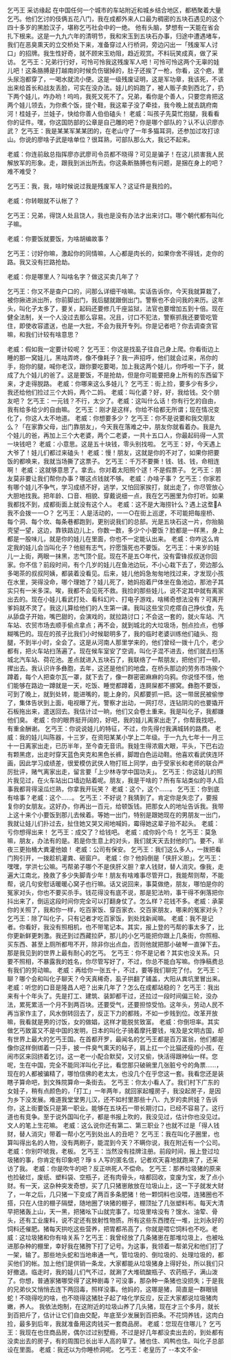 ﻿乞丐王 
采访缘起 
在中国任何一个城市的车站附近和城乡结合地区，都栖聚着大量乞丐。他们乞讨的伎俩五花八门，我在成都外来人口最为稠密的五块石遇见的这个四十多岁的黑脸汉子，堪称乞丐社会中的一绝。 
他有头脑，梦想有一天能在省会扎下根来。这是一九九六年的清明节，我和宋玉到五块石办事，归途中遭遇堵车，我们在恶臭熏天的立交桥处下来，准备穿过人行桥洞，旁边闪出一「残废军人讨口」的招牌。我生性好奇，就不顾宋玉劝阻，趋近观赏。不料玩笑成真，做了采访。 
乞丐王：兄弟行行好，可怜可怜我这残废军人吧！可怜可怜这两个无辜的娃儿吧！这条胳膊是打越南的时候负伤锯掉的，肚子还挨了一枪，你看，这个疤，里头尿泡都穿了，一喝水就流小便。这是一级残废证明，这是军功章，我该死，不该出来给首长和战友丢脸，可实在没办法。娃儿的妈跑了，被人贩子卖到西北了，扔下两个娃儿，咋办哟！呜呜，我死又死不了。兄弟，看你是个善人，只要您肯把这两个娃儿领去，为你煮个饭，提个鞋，我这辈子没了牵挂，我今晚上就去跳府南河！桂娃子，兰娃子，快给你善人伯伯磕头！
老威：叫孩子先莫忙抱腿，我看看你的证件。嘿，你这国防部的公章是自己雕的吧？你是哪个部队的？认不认识廖亦武？
乞丐王：我是某某军某某团的，在老山守了一年多猫耳洞，还参加过攻打谅山。你说的廖啥子武是啥单位？很耳熟，可部队那么大，我记不起来。

老威：你连前敌总指挥廖亦武廖司令员都不晓得？可见是骗子！在这儿损害我人民解放军的形象。走，跟我到派出所去。你这条断胳膊也有问题，是捆在身上的吧？难不难受？

乞丐王：我，我，啥时候说过我是残废军人？这证件是我捡的。

老威：你转眼就不认帐了？

乞丐王：兄弟，得饶人处且饶人，我也是没有办法才出来讨口。哪个朝代都有叫化子嘛。

老威：你要饭就要饭，为啥胡编故事？

乞丐王：讨好你嘛，激起你的同情嘛，人心都是肉长的，如果你舍不得钱，走你的路。我又没有拦路抢劫。

老威：你是哪里人？叫啥名字？做这买卖几年了？

乞丐王：你又不是查户口的，问那么详细干啥嘛。实话告诉你，今天我就算栽了，被你揪进派出所，你前脚出门，我后腿就跟倒出门。警察也不会问我的来历。这年头，叫化子太多了，要关，起码还要修几千座监狱，法官也要增加五到十倍。现在健全法制，关一个人没过去那么容易。况且，讨口不犯法，警察抓我还要管吃管住，即使收容遣送，也是一大批，不会为我开专列。你是记者吧？你去调查贪官嘛，和我们计较有啥意思？

老威：假如我一定要计较呢？ 
乞丐王：你这是找虱子往自己身上爬。你看街边上睡的那一窝娃儿，黑咕弄咚，像不像耗子？我一声招呼，他们就会过来，吊你的手，抱你的腿，喊你老汉，跟你要吃要喝，加上我这两个娃儿，你呼啦一下子，就成了九个娃儿的爸了。这是要饭，不是抢劫，但是你可能要把身上所有的东西留下来，才走得脱路。 
老威：你哪来这么多娃儿？ 
乞丐王：街上捡，要多少有多少，我还给他们捡过三个大妈，两个二妈。 
老威：叫化婆？好，好，我给钱。交个朋友吧？ 
乞丐王：一元钱？不行，太少了。老威：这叫什么话！你有行乞的自由，我有给多给少的自由嘛。 
乞丐王：刚才是这样，你给不给都无所谓；现在情况变化了，你这人太不地道。 
老威：你想要多少？ 
乞丐王：你不是说要和我交朋友么？「在家靠父母，出门靠朋友」，今天我在落难之中，朋友你就看着办。我是九个娃儿的爸，再加上三个大老婆，两个二老婆，一共十五口人，你最起码得一人赏一块钱吧？ 
老威：小意思。这是五十块钱，零头别找啦。 
乞丐王：好，今天遇上大爷了！娃儿们都过来磕头！ 
老威：慢！朋友，这就是你的不对了，如果你把要饭的都唤来，我就当场撕了这票子。 
乞丐王：千万不要撕！钱、钱、钱，命相连啊！ 
老威：这就够意思了。拿去。你对着太阳照个逑！不是假票子。 
乞丐王：朋友莫非要让我们帮你办事？哪这点钱就不够。 
老威：办啥子事？ 
乞丐王：你家若有哪个娃儿不争气，学习成绩不好，逃学，又怕回家挨打，就出走了，你尽管放心大胆地找我。把年龄、口音、相貌、穿戴说细一点，我在乞丐圈里为你打听。如果我都找不到，成都街面上就没有这个人。 
老威：这不是大海捞针么？遇上这堥A 我不会拨一一○？ 
乞丐王：人是活动的，一一○在街上巡逻，不可能把每座桥、每个洞、每个坎、每条巷都跑到，更别说我们的总部。光是五块石这一片，你抬脑壳望一望，这边，靠铁路边儿上，你数一数，多少个小要饭？脸都是一样黑，身上都是一股味儿，就是你的娃儿在里面，你也不一定能认出来。 
老威：你咋这么肯定我的娃儿会当叫化子？他挺有志气，拧愿饿死也不要饭。 
乞丐王：十来岁的娃儿一上街，两眼一抹黑，志气顶个屁。现在不是五○年代，没有雷锋叔叔送你回家。你不信？前段时间，有个几岁的娃儿在鱼池边玩，不小心栽下去了，旁边那么多喝茶的叔叔阿姨，都装着没看见。后来，娃儿他妈急匆匆地找过来，才发现小孩在水里，哭得没命，哪个理她了？娃儿死了，她妈抱着尸体坐在鱼池边，那池子其实只有一米多深。唉，我都不会见死不救。我捡的那些娃儿，说不定其中就有离家出去的。现在小娃儿看武打处、看科幻片、打电子游戏，啥稀奇想法没有？可离开爹妈就不灵了。我这儿算给他们的人生第一课。我叫这些宝贝疙瘩自己挣伙食，先从舔盘子开始，嘴巴甜的，会演戏的，就拉路讨口；不会这一套的，就火车站、汽车站、农贸市场去顺手偷点拿点；再不会，就到城北的大垃圾场，刨点捡点，也够糊嘴巴的。现在的孩子比我们小时候聪明多了，我的临时老婆训练他们磕头、抱腿，不到半小时，全会了。这是从河南人那里学来的，他们曾经一拨十几个，老少都有，把火车站扫荡遍了。现在候车室安了空调，叫化子混不进去，他们就去扫荡城北汽车站、荷花池。差点就进入五块石了，我联络了一帮朋友，把他们打一顿，撵出去。我认识许多彝胞，去年，这还是他们的地盘，在桥头那边的劳务市场挨个蹲着，每个人把查尔瓦一罩，就下去了，像一群密密麻麻的乌鸦。你说怪不怪，他们能够在路边一蹲就是一天，吃饭、睡觉都蹲着，连屙屎都不挪窝。彝胞不要饭，可到了晚上，就到处转，能进嘴的，能上身的，风都要抓一把。这一带居民被偷惨了，集体告状到上面，电视曝了光，警察才出动，一网打尽，连钻阴沟的也要撬开石板拖出来，遣送回去。我估计过一晌，他们又会卷土重来。我是叫化子，我都嫌他们臭。 
老威：你的眼界挺开阔的，好吧，我的娃儿离家出走了，你帮我找吧，有重金酬谢。 
乞丐王：你说说娃儿的特征，不过，你先得付我满城转的路费。 
老威：我的娃儿叫陈器，十三岁，在资阳某某小学上二年级。于一九九七年十一月三十一日离家出走，已历半年，至今杳无音讯。我娃生得浓眉大眼，平头，下巴右边有颗黑痣，出走时穿天蓝色夹克和黑色长裤，脚蹬白色运动鞋。他喜欢看武侠连环画，因此学习成绩差，很爱模仿武侠人物打班上同学，由于受家长和老师的联合严厉批评，赌气离家出走，留言要「上少林寺学中国功夫」。 
乞丐王：你这娃儿的照片我见过，在火车站出口墙边贴着呢。朋友，我是干啥的？所有车站类似的寻人启事我都背得滚瓜烂熟，你拿我开玩笑？ 
老威：这个，这个……。 
乞丐王：你到底有啥事？老威：这个……。 
乞丐王：不好说？我猜到了。肯定你是失恋了，要报复你的女朋友。这好办，你再出一百元，给顿饭钱。把那女人的地址告诉我。我带上这十来个小要饭到那儿去候着。等她一出门，特别是跟她现在的男朋友一出门，我就让娃儿们扑过去，扯住她又哭又闹地喊妈，霉得她这辈子抬不起头。 
老威：亏你想得出来！ 
乞丐王：成交了？给钱吧。 
老威：成你妈个鸟！ 
乞丐王：莫急嘛，朋友，办法有的是。若是你生意上的对头，我们就天天去封他的门。要不，半夜三更抬桶大粪灌他娘！ 
老威：公司有保安。 
乞丐王：我们这么多人，一拨把看门狗引开，一拨趁机灌粪、砸窗户。 
老威：你？他妈倒是「侠肝义胆」。乞丐王：嘿嘿，学洪七公嘛。丐帮弟子哪个不是侠肝义胆？拿人钱财，替人消灾。像我，走遍大江南北，挽救了多少失脚青少年！朋友有啥难事尽管开口，我能帮则帮，不能帮，说几句安慰话暖暖心窝子也行嘛。话又说回来，事莫做绝，朋友，哪怕是你的冤家对头，你也不要买杀手。钱花得没有底不说，那是犯法哟，事干得不俐落把你抖出来了，倒运这段时间你完全可以打翻身仗了。怎么样？花钱不多。老威：承蒙你的关照了，我和你一样，吃百家饭、穿百家衣、交百家朋友，哪来的冤家对头？乞丐王：除了叫化子，只有记者才吃百家饭，到处找新闻嘛。 
老威：我不是记者。你看好，我没有照相机，也不带笔记本。其实，报上登的丐帮的事太多了，比你更新鲜更刺激。我还到过西藏拉萨，那儿的小乞丐能把你跟上几条街，你照相、买东西、甚至上厕所都甩不开，除非你出点血，否则他就把那小破琴一直弹下去。那是我见到的世界上最有耐心的乞丐。 
乞丐王：你不是记者？其实也没关系。只要不照相，不暴露我的姓名，你尽管写好了，不过，你总不能白写嘛。你挣稿费总有我们的劳动嘛。 
老威：再给你一张五十，不过，要等我们聊完了付。 
乞丐王：聊？哪个会和叫化子聊天？今天真稀奇，虱子拱翻了铺盖，大阳从粪坑里冒出来。 
老威：听您的口音是隆昌人吧？出来几年了？怎么在成都站稳的？ 
乞丐王：我出来有十个年头了。先是打工、建筑、装卸都干过，还拉过一段时间偏三轮，没办法，累死累活一个月不到两百块。还要受气，还要担惊受怕。这年头，劳动人民不再当家作主了，风水倒转回去了，反正下力的都贱，不如一步贱到位。改革开放嘛，我看就是男的讨饭，女的做娼，这样才能脱贫致富。 
老威：你倒坦率。其实做乞丐致富又不是中国的发明，日本的叫化子骑着摩托要钱，埃及是文明古国，却有世界上最大的乞丐王国。在首都开罗，最闻名的乞丐王都是百万富翁，他们都是像你这样倒绑着一只手，披一件臭气熏天的毡子，肩上扛一个比猫还瘦的小孩，在闹市区来回挤着乞讨。这一老一小配合默契，又讨又偷，快活得跟神仙一样。您呢，生在中国，完全不能同洋叫化子比，看您那只破碗里几张脏兮兮的角票……，现在的人都被骗精了，哪怕信佛的老太太，也没几个在乎您这一套。我看您还是装瞎子算命吧，到文殊院算命一条街去。 
乞丐王：你太小看人了。我们村下广东的女娃子，稍有点颜色的，「打工」一年两年，就回家起幢房子，我没起房子，是因为乡下没发展。难道我堂堂男儿汉，还不如村里那些十八、九岁的卖屄娃？告诉你，这上街要饭只是第一职业。能够在五块石一带长期讨口，已经不容易了。这行道也有竞争。至于说外国叫化子，都是书报上吹的，我没见过，估计你也没见过。文人的笔上生花嘛。 
老威：这么说你还有第二、第三职业？也就不过是「得人钱财，替人消灾」带着一帮小乞丐到处出人的丑吧？ 
乞丐王：我在叫化子圈里，也算叫得出名的人物，没有两刷子，能混到今天？不瞒你说，我在附近有一个公司。 
老威：你别吓唬我，老板。 
乞丐王：当然没有挂牌注册。前段时间，报上登过垃圾猪的事，你肯定有印象吧？琤 s 人写的匿名信，记者欢天喜地就跑来了，还采访了我。 
老威：你是吹牛的吧？反正哄死人不偿命。 
乞丐王：那养垃圾猪的原来也捡破烂，废纸、塑料袋、空瓶子，还有肉骨头，啥都回收，变废为宝，发了点小财。有一天，这杂种突发奇想，买了几只猪崽敞放在垃圾山上，这一下子就发大财了，一年之后，几只猪一下变成了两百多条肥猪！他一颗饲料也没喂，连猪圈也不搭，只在人住的棚子隔壁，随地圈了块猪的棚子，棚顶扯了几张塑料布。每天大清早把猪轰上山，天一黑，把猪吆下山就完事了。垃圾里啥没有？馊水、油荤、骨头，还有工业废料，说不定还有放射性物质。所有这些东西搅在一堆，比刘永好的饲料还催肥。猪每天拱吃这些营养，把胃都吊高了，你就是喂它饲料也不吃。老威：这垃圾猪和你有啥关系？乞丐王：我曾经放了几条猪崽在那堆垃圾上，也被吆进那杂种的棚里，幸好我在猪胯下打了记号。为这事，我领着一帮弟兄和他们打了一架，输了。那些地头蛇和当地串通一气，管垃圾的、倒垃圾的、处理垃圾的，都买他们的帐。加上他们是供销一条龙，大家都能从垃圾猪身上得好处，所以我们只好撤退。临走时，我的娃儿们气不过，就涮了大堆硫酸瓶子、农药瓶子，满山泼了。你想，普通家猪哪受得了这种剧毒？可没事，那杂种一条猪也没损失；于是我的兄弟伙又悄悄去连下两回毒，照样没事。他妈的，这哪是猪，简直是一群眼镜蛇！不晓得吃的啥，也不晓得这猪肚子起了啥化学反应，反正大家都说垃圾猪肉嫩，养人。 
我依法炮制，在这附近的垃圾山养了几头猪，现在才三个多月，就长到百把斤了，估计让它们自由交配，年底至少发展到百把条。不花饲养钱，这肉白捡，最多到后年，我就准备用这肉钱买一套商品房。 
老威：您现在住哪儿？ 
乞丐王：我现在也住商品房，偶尔过过别墅瘾，不过是好几年都没卖出去的，到处都有没卖出去的房子，有的周围已长出半人高的草了。猪也住、鸡鸭也住。叫化子总部设在里面。 
老威：我还以为你睡桥洞呢。 
乞丐王：老皇历了
--本文不全-

